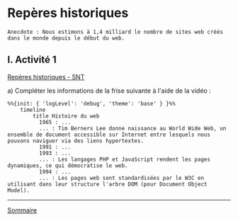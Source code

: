 # Repères historiques

```
Anecdote : Nous estimons à 1,4 milliard le nombre de sites web créés dans le monde depuis le début du web.
```

## I. Activité 1

[Repères historiques - SNT](https://www.youtube.com/watch?v=YVn7jrDYjUQ)

a) Compléter les informations de la frise suivante à l'aide de la vidéo :

```mermaid
%%{init: { 'logLevel': 'debug', 'theme': 'base' } }%%
    timeline
        title Histoire du web
          1965 : ...
          ... : Tim Berners Lee donne naissance au World Wide Web, un ensemble de document accessible sur Internet entre lesquels nous pouvons naviguer via des liens hypertextes.
          1991 : ...
          1993 : ...
          ... : Les langages PHP et JavaScript rendent les pages dynamiques, ce qui démocratise le web.
          1994 : ...
          ... : Les pages web sont standardisées par le W3C en utilisant dans leur structure l'arbre DOM (pour Document Object Model).
```
________________

[Sommaire](./../README.md)